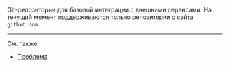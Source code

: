 Git-репозитории для базовой интеграции с внешними сервисами. На текущий момент поддерживаются только репозитории с сайта `github.com`.

---

См. также:

- [Проблема](/d/Issue)